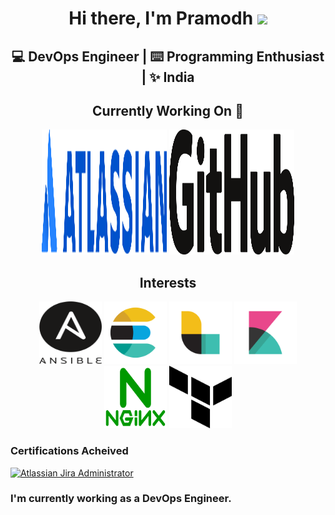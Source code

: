 <div align="center">
  <h1>Hi there, I'm Pramodh <img src="https://media.giphy.com/media/hvRJCLFzcasrR4ia7z/giphy.gif" width="25px"> </h1>
  <h2> 💻 DevOps Engineer | ⌨️ Programming Enthusiast | ✨ India </h2>
</div>


<div align="center">
  <h2> Currently Working On 🚀 </h2>
  <img src="logos/atlassian.svg"  width="200px" height="200px"> 
  <img src="logos/github.svg"     width="200px" height="200px">
</div>


<div align="center">
  <h2> Interests </h2>
  <img src="logos/ansible.svg"                width="100px" height="100px">
  <img src="logos/elastic-elasticsearch.svg"  width="100px" height="100px">
  <img src="logos/elastic-logstash.svg"       width="100px" height="100px">
  <img src="logos/elastic-kibana.svg"         width="100px" height="100px">
  <img src="logos/nginx-1.svg"                width="100px" height="100px">
  <img src="logos/terraform-enterprise.svg"   width="100px" height="100px">
</div>


### Certifications Acheived

<div align="left">
  <a href="https://www.certmetrics.com/atlassian/public/badge.aspx?i=1&t=c&d=2019-12-07&ci=AT00141597">
    <img src="https://user-images.githubusercontent.com/54981492/90975044-5edd6980-e54e-11ea-801c-d361d454f454.png" alt="Atlassian Jira Administrator" width="100px" height="100px">
  </a>
</div>

<div>
  <h3> I'm currently working as a DevOps Engineer. </h3>
</div>


<!--
**PramodhMDT/pramodhmdt** is a ✨ _special_ ✨ repository because its `README.md` (this file) appears on your GitHub profile.

Here are some ideas to get you started:

- 🔭 I’m currently working on ...
- 🌱 I’m currently learning ...
- 👯 I’m looking to collaborate on ...
- 🤔 I’m looking for help with ...
- 💬 Ask me about ...
- 📫 How to reach me: ...
- 😄 Pronouns: ...
- ⚡ Fun fact: ...
-->
